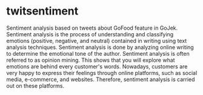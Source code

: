# twitsentiment
Sentiment analysis based on tweets about GoFood feature in GoJek. Sentiment analysis is the process of understanding and classifying emotions (positive, negative, and neutral) contained in writing using text analysis techniques. Sentiment analysis is done by analyzing online writing to determine the emotional tone of the author. Sentiment analysis is often referred to as opinion mining. This shows that you will explore what emotions are behind every customer's words. Nowadays, customers are very happy to express their feelings through online platforms, such as social media, e-commerce, and websites. Therefore, sentiment analysis is carried out on these platforms.
